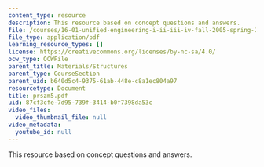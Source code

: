 ```yaml
---
content_type: resource
description: This resource based on concept questions and answers.
file: /courses/16-01-unified-engineering-i-ii-iii-iv-fall-2005-spring-2006/87cf3cfe7d95739f3414b0f7398da53c_prszm5.pdf
file_type: application/pdf
learning_resource_types: []
license: https://creativecommons.org/licenses/by-nc-sa/4.0/
ocw_type: OCWFile
parent_title: Materials/Structures
parent_type: CourseSection
parent_uid: b640d5c4-9375-61ab-448e-c8a1ec804a97
resourcetype: Document
title: prszm5.pdf
uid: 87cf3cfe-7d95-739f-3414-b0f7398da53c
video_files:
  video_thumbnail_file: null
video_metadata:
  youtube_id: null
---
```

This resource based on concept questions and answers.